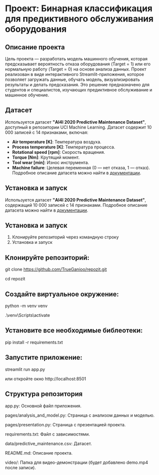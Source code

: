 # Проект: Бинарная классификация для предиктивного обслуживания оборудования

## Описание проекта
Цель проекта — разработать модель машинного обучения, которая предсказывает вероятность отказа оборудования (Target = 1) или его нормальную работу (Target = 0) на основе анализа данных. Проект реализован в виде интерактивного Streamlit-приложения, которое позволяет загружать данные, обучать модель, визуализировать результаты и делать предсказания. Это решение предназначено для студентов и специалистов, изучающих предиктивное обслуживание и машинное обучение.

## Датасет
Используется датасет **"AI4I 2020 Predictive Maintenance Dataset"**, доступный в репозитории UCI Machine Learning. Датасет содержит 10 000 записей с 14 признаками, включая:
- **Air temperature [K]**: Температура воздуха.
- **Process temperature [K]**: Температура процесса.
- **Rotational speed [rpm]**: Скорость вращения.
- **Torque [Nm]**: Крутящий момент.
- **Tool wear [min]**: Износ инструмента.
- **Machine failure**: Целевая переменная (0 — нет отказа, 1 — отказ).
Подробное описание датасета можно найти в [документации](https://archive.ics.uci.edu/dataset/601/predictive+maintenance+data).

## Установка и запуск
Используется датасет **"AI4I 2020 Predictive Maintenance Dataset"**, содержащий 10 000 записей с 14 признаками. Подробное описание датасета можно найти в [документации](https://archive.ics.uci.edu/dataset/601/predictive+maintenance+data).

## Установка и запуск
1. Клонируйте репозиторий через командную строку
2. Установка и запуск
## Клонируйте репозиторий:
git clone https://github.com/TrueGanioo/repozit.git 

cd repozit

## Создайте виртуальное окружение:
python -m venv venv

.\venv\Scripts\activate

## Установите все необходимые библеотеки:
 pip install -r requirements.txt
## Запустите приложение:
streamlit run app.py

или откройте окно http://localhost:8501 

## Структура репозитория
app.py: Основной файл приложения.

pages/analysis_and_model.py: Страница с анализом данных и моделью.

pages/presentation.py: Страница с презентацией проекта.

requirements.txt: Файл с зависимостями.

data/predictive_maintenance.csv: Датасет.

README.md: Описание проекта.

video/: Папка для видео-демонстрации (будет добавлено demo.mp4 после записи).
